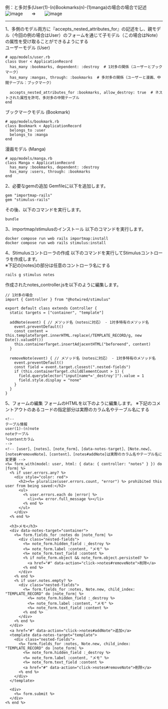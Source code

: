 例：と多対多(User(1)-(n)Bookmarks(n)-(1)manga)の場合の場合で記述  
![image](https://github.com/user-attachments/assets/4b9e9325-8cad-42de-b88d-dbbf28a02bb0)　　⇒　　![image](https://github.com/user-attachments/assets/0c793869-f172-4a1c-9c3b-a1d9479dc232)
___
1、多側のモデル両方に『accepts_nested_attributes_for』の記述をし、親モデル（今回の例の場合はUser）のフォームを通じて子モデル（この場合はNote）の属性を受け取ることができるようにする  
ユーザーモデル (User)
```
# app/models/user.rb
class User < ApplicationRecord
  has_many :bookmarks, dependent: :destroy  # 1対多の関係（ユーザーとブックマーク）
  has_many :mangas, through: :bookmarks  # 多対多の関係（ユーザーと漫画、中間テーブル：ブックマーク）

  accepts_nested_attributes_for :bookmarks, allow_destroy: true  # ネストされた属性を許可、多対多の中間テーブル
end
```
ブックマークモデル (Bookmark)
```
# app/models/bookmark.rb
class Bookmark < ApplicationRecord
  belongs_to :user
  belongs_to :manga
end
```
漫画モデル (Manga)
```
# app/models/manga.rb
class Manga < ApplicationRecord
  has_many :bookmarks, dependent: :destroy
  has_many :users, through: :bookmarks
end
```

2、必要なgemの追加
Gemfileに以下を追加します。

```
gem "importmap-rails"
gem "stimulus-rails"
```
その後、以下のコマンドを実行します。
```
bundle
```
3、importmap/stimulusのインストール
以下のコマンドを実行します。

```
docker compose run web rails importmap:install
docker compose run web rails stimulus:install
```
4、Stimulusコントローラの作成
以下のコマンドを実行してStimulusコントローラを作成します。  
※下記の[notes]の部分は任意のコントローラ名にする
```
rails g stimulus notes
```
作成されたnotes_controller.jsを以下のように編集します。

```
// 1対多の場合
import { Controller } from "@hotwired/stimulus"

export default class extends Controller {
  static targets = ["container", "template"]

  addNote(event) { // メソッド名（notesに対応） - 1対多特有のメソッド名
    event.preventDefault()
    const content = this.templateTarget.innerHTML.replace(/TEMPLATE_RECORD/g, new Date().valueOf())
    this.containerTarget.insertAdjacentHTML("beforeend", content)
  }

  removeNote(event) { // メソッド名（notesに対応） - 1対多特有のメソッド名
    event.preventDefault()
    const field = event.target.closest(".nested-fields")
    if (this.containerTarget.childElementCount > 1) {
      field.querySelector("input[name*='_destroy']").value = 1
      field.style.display = "none"
    }
  }
}
```
5、フォームの編集
フォームのHTMLを以下のように編集します。
※下記のコメントアウトのあるコードの指定部分は実際のカラム名やテーブル名にする

```
<!--
テーブル情報
user(1)-(n)note
noteテーブル
└contentカラム
-->
<!-- [user]、[notes]、[note_form]、[data-notes-target]、[Note.new]、[notes#removeNote]、[content]、[notes#addNote]は実際のカラム名やテーブル名に変更要 -->
<%= form_with(model: user, html: { data: { controller: "notes" } }) do |form| %>
  <% if user.errors.any? %>
    <div style="color: red">
      <h2><%= pluralize(user.errors.count, "error") %> prohibited this user from being saved:</h2>
      <ul>
        <% user.errors.each do |error| %>
          <li><%= error.full_message %></li>
        <% end %>
      </ul>
    </div>
  <% end %>

  <h3>メモ</h3>
  <div data-notes-target="container">
    <%= form.fields_for :notes do |note_form| %>
      <div class="nested-fields">
        <%= note_form.hidden_field :_destroy %>
        <%= note_form.label :content, "メモ" %>
        <%= note_form.text_field :content %>
        <% if note_form.object && note_form.object.persisted? %>
          <a href="#" data-action="click->notes#removeNote">削除</a>
        <% end %>
      </div>
    <% end %>
    <% if user.notes.empty? %>
      <div class="nested-fields">
        <%= form.fields_for :notes, Note.new, child_index: "TEMPLATE_RECORD" do |note_form| %>
          <%= note_form.hidden_field :_destroy %>
          <%= note_form.label :content, "メモ" %>
          <%= note_form.text_field :content %>
        <% end %>
      </div>
    <% end %>
  </div>
  <a href="#" data-action="click->notes#addNote">追加</a>
  <template data-notes-target="template">
    <div class="nested-fields">
      <%= form.fields_for :notes, Note.new, child_index: "TEMPLATE_RECORD" do |note_form| %>
        <%= note_form.hidden_field :_destroy %>
        <%= note_form.label :content, "メモ" %>
        <%= note_form.text_field :content %>
        <a href="#" data-action="click->notes#removeNote">削除</a>
      <% end %>
    </div>
  </template>

  <div>
    <%= form.submit %>
  </div>
<% end %>
```
